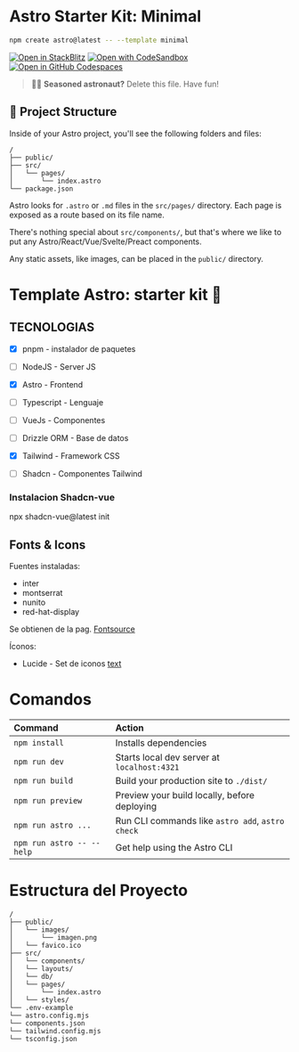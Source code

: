 # Astro Starter Kit: Minimal

```sh
npm create astro@latest -- --template minimal
```

[![Open in StackBlitz](https://developer.stackblitz.com/img/open_in_stackblitz.svg)](https://stackblitz.com/github/withastro/astro/tree/latest/examples/minimal)
[![Open with CodeSandbox](https://assets.codesandbox.io/github/button-edit-lime.svg)](https://codesandbox.io/p/sandbox/github/withastro/astro/tree/latest/examples/minimal)
[![Open in GitHub Codespaces](https://github.com/codespaces/badge.svg)](https://codespaces.new/withastro/astro?devcontainer_path=.devcontainer/minimal/devcontainer.json)

> 🧑‍🚀 **Seasoned astronaut?** Delete this file. Have fun!

## 🚀 Project Structure

Inside of your Astro project, you'll see the following folders and files:

```text
/
├── public/
├── src/
│   └── pages/
│       └── index.astro
└── package.json
```

Astro looks for `.astro` or `.md` files in the `src/pages/` directory. Each page is exposed as a route based on its file name.

There's nothing special about `src/components/`, but that's where we like to put any Astro/React/Vue/Svelte/Preact components.

Any static assets, like images, can be placed in the `public/` directory.


# Template Astro: starter kit 🫰

## TECNOLOGIAS
  - [x] pnpm - instalador de paquetes
  - [ ] NodeJS - Server JS
  - [x] Astro - Frontend
  - [ ] Typescript - Lenguaje
  - [ ] VueJs - Componentes

  - [ ] Drizzle ORM - Base de datos

  - [x] Tailwind - Framework CSS
  - [ ] Shadcn - Componentes Tailwind

### Instalacion Shadcn-vue

npx shadcn-vue@latest init

## Fonts & Icons

Fuentes instaladas: 

  - inter
  - montserrat
  - nunito
  - red-hat-display

  Se obtienen de la pag. [Fontsource](https://fontsource.org/ )

Íconos:
  - Lucide - Set de iconos [text](https://lucide.dev/)


# Comandos

| Command                   | Action                                           |
| :------------------------ | :----------------------------------------------- |
| `npm install`             | Installs dependencies                            |
| `npm run dev`             | Starts local dev server at `localhost:4321`      |
| `npm run build`           | Build your production site to `./dist/`          |
| `npm run preview`         | Preview your build locally, before deploying     |
| `npm run astro ...`       | Run CLI commands like `astro add`, `astro check` |
| `npm run astro -- --help` | Get help using the Astro CLI                     |

# Estructura del Proyecto

```text
/
├── public/
│   └── images/
│       └── imagen.png
│   └── favico.ico
├── src/
│   └── components/
│   └── layouts/
│   └── db/
│   └── pages/
│       └── index.astro
│   └── styles/
└── .env-example
└── astro.config.mjs
└── components.json
└── tailwind.config.mjs
└── tsconfig.json
```

